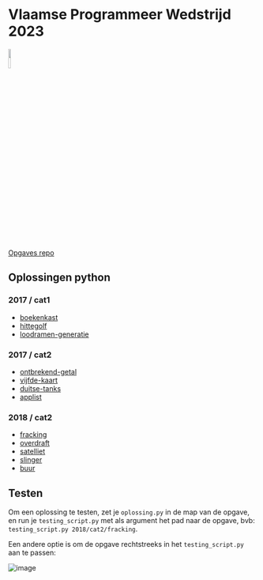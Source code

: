 # Vlaamse Programmeer Wedstrijd 2023

<img src="https://risibank.fr/cache/medias/0/17/1769/176964/full.gif" width="10%" />

[Opgaves repo](https://github.com/vlaamseprogrammeerwedstrijd/opgaves)

## Oplossingen python

### 2017 / cat1

-   [boekenkast](2017/cat1/boekenkast/oplossing.py)
-   [hittegolf](2017/cat1/hittegolf/oplossing.py)
-   [loodramen-generatie](2017/cat1/loodramen-generatie/oplossing.py)

### 2017 / cat2

-   [ontbrekend-getal](2017/cat2/ontbrekend-getal/oplossing.py)
-   [vijfde-kaart](2017/cat2/vijfde-kaart/oplossing.py)
-   [duitse-tanks](2017/cat2/duitse-tanks/oplossing.py)
-   [applist](2017/cat2/applist/oplossing.py)

### 2018 / cat2

-   [fracking](2018/cat2/fracking/oplossing.py)
-   [overdraft](2018/cat2/overdraft/oplossing.py)
-   [satelliet](2018/cat2/satelliet/oplossing.py)
-   [slinger](2018/cat2/slinger/oplossing.py)
-   [buur](2018/cat2/buur/oplossing.py)

## Testen

Om een oplossing te testen, zet je `oplossing.py` in de map van de opgave, en run je `testing_script.py` met als argument het pad naar de opgave, bvb: `testing_script.py 2018/cat2/fracking`.

Een andere optie is om de opgave rechtstreeks in het `testing_script.py` aan te passen:

![image](https://user-images.githubusercontent.com/100168771/218996790-df852ca0-6300-4af9-9706-0a874b6cdbcd.png)

